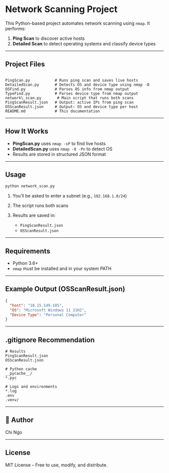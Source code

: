 
#  Network Scanning Project

This Python-based project automates network scanning using `nmap`. It performs:

1. **Ping Scan** to discover active hosts
2. **Detailed Scan** to detect operating systems and classify device types

---

##  Project Files

```

PingScan.py           # Runs ping scan and saves live hosts
DetailedScan.py       # Detects OS and device type using nmap -O
OSFind.py             # Parses OS info from nmap output
TypeFind.py           # Parses device type from nmap output
network\_scan.py       # Main script that runs both scans
PingScanResult.json   # Output: active IPs from ping scan
OSScanResult.json     # Output: OS and device type per host
README.md             # This documentation

````

---

## How It Works

- **PingScan.py** uses `nmap -sP` to find live hosts
- **DetailedScan.py** uses `nmap -O -Pn` to detect OS
- Results are stored in structured JSON format

---

## Usage

```bash
python network_scan.py
````

1. You’ll be asked to enter a subnet (e.g., `192.168.1.0/24`)
2. The script runs both scans
3. Results are saved in:

   * `PingScanResult.json`
   * `OSScanResult.json`

---

## Requirements

* Python 3.6+
* `nmap` must be installed and in your system PATH

---

## Example Output (OSScanResult.json)

```json
{
  "host": "10.15.149.185",
  "OS": "Microsoft Windows 11 21H2",
  "Device Type": "Personal Computer"
}
```

---

## .gitignore Recommendation

```
# Results
PingScanResult.json
OSScanResult.json

# Python cache
__pycache__/
*.pyc

# Logs and environments
*.log
.env
.venv/
```

---

## 👤 Author

Chi Ngo

---

## License

MIT License – Free to use, modify, and distribute.


